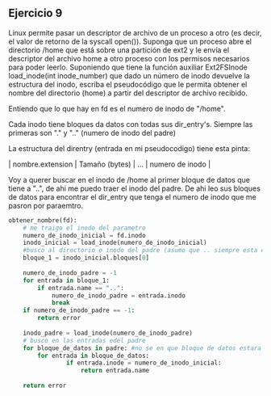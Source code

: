 ## Ejercicio 9

Linux permite pasar un descriptor de archivo de un proceso a otro (es decir, el valor de retorno de
la syscall open()). Suponga que un proceso abre el directorio /home que está sobre una partición de
ext2 y le envía el descriptor del archivo home a otro proceso con los permisos necesarios para poder
leerlo.
Suponiendo que tiene la función auxiliar Ext2FSInode load_inode(int inode_number) que dado
un número de inodo devuelve la estructura del inodo, escriba el pseudocódigo que le permita obtener
el nombre del directorio (home) a partir del descriptor de archivo recibido.


Entiendo que lo que hay en fd es el numero de inodo de "/home".

Cada inodo tiene bloques da datos con todas sus dir_entry's. Siempre las primeras son "." y ".." (numero de inodo del padre)

La estructura del direntry (entrada en mi pseudocodigo) tiene esta pinta:

|   nombre.extension    |   Tamaño (bytes)  |    ...    |   numero de inodo | 

Voy a querer buscar en el inodo de /home al primer bloque de datos que tiene a "..", de ahi me puedo traer el inodo
del padre. De ahi leo sus bloques de datos para encontrar el dir_entry que tenga el numero de inodo que me pasron por paraemtro.

```py
obtener_nombre(fd):
    # me traigo el inodo del parametro 
    numero_de_inodo_inicial = fd.inodo
    inodo_inicial = load_inode(numero_de_inodo_inicial)
    #busco al directorio e inodo del padre (asumo que .. siempre esta en el primero)
    bloque_1 = inodo_inicial.bloques[0]
    
    numero_de_inodo_padre = -1
    for entrada in bloque_1:
        if entrada.name == "..":
            numero_de_inodo_padre = entrada.inodo
            break
    if numero_de_inodo_padre == -1:
        return error
    
    inodo_padre = load_inode(numero_de_inodo_padre) 
    # busco en las entradas edel padre
    for bloque_de_datos in padre: #no se en que bloque de datos estara home
        for entrada in bloque_de_datos:
                if entrada.inode = numero_de_inodo_inicial:
                    return entrada.name
    
    return error
        
```

